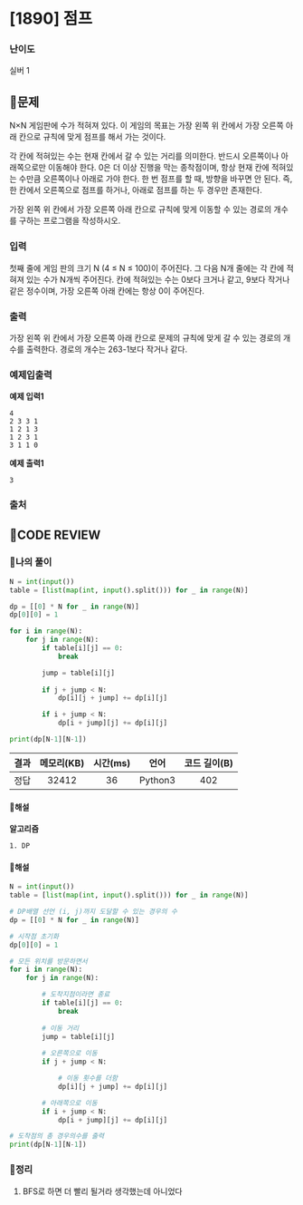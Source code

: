 # [1890] 점프

### **난이도**
실버 1
## **📝문제**
N×N 게임판에 수가 적혀져 있다. 이 게임의 목표는 가장 왼쪽 위 칸에서 가장 오른쪽 아래 칸으로 규칙에 맞게 점프를 해서 가는 것이다.

각 칸에 적혀있는 수는 현재 칸에서 갈 수 있는 거리를 의미한다. 반드시 오른쪽이나 아래쪽으로만 이동해야 한다. 0은 더 이상 진행을 막는 종착점이며, 항상 현재 칸에 적혀있는 수만큼 오른쪽이나 아래로 가야 한다. 한 번 점프를 할 때, 방향을 바꾸면 안 된다. 즉, 한 칸에서 오른쪽으로 점프를 하거나, 아래로 점프를 하는 두 경우만 존재한다.

가장 왼쪽 위 칸에서 가장 오른쪽 아래 칸으로 규칙에 맞게 이동할 수 있는 경로의 개수를 구하는 프로그램을 작성하시오.
### **입력**
첫째 줄에 게임 판의 크기 N (4 ≤ N ≤ 100)이 주어진다. 그 다음 N개 줄에는 각 칸에 적혀져 있는 수가 N개씩 주어진다. 칸에 적혀있는 수는 0보다 크거나 같고, 9보다 작거나 같은 정수이며, 가장 오른쪽 아래 칸에는 항상 0이 주어진다.
### **출력**
가장 왼쪽 위 칸에서 가장 오른쪽 아래 칸으로 문제의 규칙에 맞게 갈 수 있는 경로의 개수를 출력한다. 경로의 개수는 263-1보다 작거나 같다.
### **예제입출력**

**예제 입력1**

```
4
2 3 3 1
1 2 1 3
1 2 3 1
3 1 1 0
```

**예제 출력1**

```
3
```

### **출처**

## **🧐CODE REVIEW**

### **🧾나의 풀이**

```python
N = int(input())
table = [list(map(int, input().split())) for _ in range(N)]

dp = [[0] * N for _ in range(N)]
dp[0][0] = 1

for i in range(N):
    for j in range(N):
        if table[i][j] == 0:
            break

        jump = table[i][j]
        
        if j + jump < N:
            dp[i][j + jump] += dp[i][j]

        if i + jump < N:
            dp[i + jump][j] += dp[i][j]

print(dp[N-1][N-1])
```

결과	| 메모리(KB) |	시간(ms) |	언어 |	코드 길이(B)
:----:|:-----:|:-----:|:-----:|:--------:
정답|32412|36|Python3|402
#### **📝해설**

**알고리즘**
```
1. DP
```

#### **📝해설**

```python
N = int(input())
table = [list(map(int, input().split())) for _ in range(N)]

# DP배열 선언 (i, j)까지 도달할 수 있는 경우의 수
dp = [[0] * N for _ in range(N)]

# 시작점 초기화
dp[0][0] = 1

# 모든 위치를 방문하면서
for i in range(N):
    for j in range(N):

        # 도착지점이라면 종료
        if table[i][j] == 0:
            break
        
        # 이동 거리
        jump = table[i][j]
        
        # 오른쪽으로 이동
        if j + jump < N:

            # 이동 횟수를 더함
            dp[i][j + jump] += dp[i][j]

        # 아래쪽으로 이동
        if i + jump < N:
            dp[i + jump][j] += dp[i][j]

# 도착점의 총 경우의수를 출력
print(dp[N-1][N-1])
```

### **🔖정리**

1. BFS로 하면 더 빨리 될거라 생각했는데 아니었다
